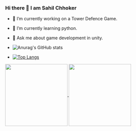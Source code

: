 ### Hi there 👋 I am Sahil Chhoker
- 🔭 I’m currently working on a Tower Defence Game.
- 🌱 I’m currently learning python.
- 💬 Ask me about game development in unity.

- ![Anurag's GitHub stats](https://github-readme-stats.vercel.app/api?username=sahil-chhoker&show_icons=true&theme=radical)

- [![Top Langs](https://github-readme-stats.vercel.app/api/top-langs/?username=sahil-chhoker&layout=donut-vertical)](https://github.com/sahil-chhoker/github-readme-stats)

<a href="https://github.com/sahil-chhoker/github-readme-stats">
  <img height=200 align="center" src="https://github-readme-stats.vercel.app/api?username=sahil-chhoker" />
</a>
<a href="https://github.com/sahil-chhoker/convoychat">
  <img height=200 align="center" src="https://github-readme-stats.vercel.app/api/top-langs?username=sahil-chhoker&layout=compact&langs_count=8&card_width=320" />
</a>
<!--
**Sahil-Chhoker/Sahil-Chhoker** is a ✨ _special_ ✨ repository because its `README.md` (this file) appears on your GitHub profile.

Here are some ideas to get you started:

- 🔭 I’m currently working on ...
- 🌱 I’m currently learning ...
- 👯 I’m looking to collaborate on ...
- 🤔 I’m looking for help with ...
- 💬 Ask me about ...
- 📫 How to reach me: ...
- 😄 Pronouns: ...
- ⚡ Fun fact: ...
-->

